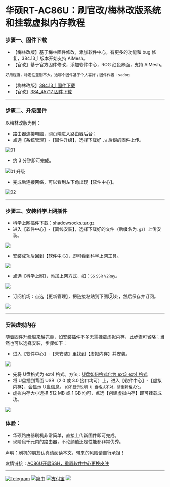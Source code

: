 # 华硕RT-AC86U：刷官改/梅林改版系统和挂载虚拟内存教程

### 步骤一、固件下载

- 【梅林改版】基于梅林固件修改，添加软件中心，有更多的功能和 bug 修复，384.13_1 版本开始支持 AiMesh。
- 【官改】基于官方固件修改，添加软件中心，ROG 红色界面，支持 AiMesh。

 `好用程度，稳定性差别不大，选哪个固件基于个人喜好；固件作者：sadog`
 
- 【梅林改版】[384.13\_1 固件下载][1]
- 【官改】[384\_45717 固件下载][2]

---- 

### 步骤二、升级固件

以梅林改版为例：

* 路由器连接电脑，网页端进入路由器后台；
* 点选【系统管理】-【固件升级】，选择下载好 `.w` 后缀的固件上传。

![01][image-1]

* 约 3 分钟即可完成。

![01 升级][image-2]

- 完成后连接网络，可以看到左下角出现【软件中心】。

![02][image-3]

---

### 步骤三、安装科学上网插件

* 科学上网插件下载：[shadowsocks.tar.gz][3]
* 进入【软件中心】-【离线安装】，选择下载好的文件（后缀名为`.gz`）上传安装。

![][image-4]

* 安装成功后回到【软件中心】，即可看到科学上网工具。

![][image-5]

* 点选【科学上网】，添加上网方式，如：`SS`  `SSR` `V2Ray`。

![][image-6]

* 订阅机场：点选【更新管理】，把链接粘贴到下图②处，然后保存并订阅。

![][image-7]

---- 

### 安装虚拟内存

随着固件升级越来越完善，如安装插件不多无需挂载虚拟内存，此步骤可省略；当然也可以选择安装，步骤如下：
* 进入【软件中心】-【未安装】里找到【虚拟内存】并安装。

![][image-8]

* 先将 U盘格式为 ext4 格式。方法：[U盘如何格式化为 ext3 ext4 格式][4]
* 将 U盘插到背面 USB（2.0 或 3.0 接口均可）上，进入【软件中心】-【虚拟内存】，会显示 U盘信息。
`如不显示说明 U 盘格式不对，请重新格式化。`
* 虚拟内存大小选择 512 MB 或 1 GB 均可，点选【创建虚拟内存】即可挂载成功。

![][image-9]

### 体验：

- 华硕路由器刷机非常简单，直接上传新固件即可完成。
- 现阶段千元内的路由器，不论颜值还是性能都非常优秀。

声明：刷机的朋友认真请阅读本文，带来的风险请自行承担！

友情链接：[AC86U开启SSH，重置软件中心更换皮肤][5]

---
[![Telegram][image-10]][6]
[![简书][image-11]][7]
[![支付宝][image-12]][8]
[![][image-13]][9]

[1]:	https://github.com/masonvip/AC86U-meilin/blob/master/file/RT-AC86U_384.13_1_cferom_ubi-koolshare.w
[2]:	https://github.com/masonvip/AC86U-meilin/blob/master/file/RT-AC86U_384_45717_koolshare_cferom_ubi-0627.w
[3]:	https://github.com/masonvip/chajian/blob/master/flie01/shadowsocks.tar.gz
[4]:	https://www.jianshu.com/p/85039ac096c3
[5]:	https://rawcdn.githack.com/masonvip/AC86U-pifu/fe382e2a91fde7c1033c8f5d59781797600738a8/README.md
[6]:	https://t.me/MasonClub
[7]:	https://www.jianshu.com/u/76be8479a4ae
[8]:	https://github.com/masonvip/masonvip.github.io/blob/master/file01/%E6%94%AF%E4%BB%98%E5%AE%9D.JPG?raw=true
[9]:	https://github.com/masonvip/masonvip.github.io/blob/master/file01/%E5%BE%AE%E4%BF%A1%E6%94%B6%E6%AC%BE%E4%BA%8C%E7%BB%B4%E7%A0%81.JPG?raw=true

[image-1]:	https://github.com/masonvip/AC86U-meilin/blob/master/picture/01.png?raw=true
[image-2]:	https://github.com/masonvip/AC86U-meilin/blob/master/picture/01%20%E5%8D%87%E7%BA%A7%E4%B8%89%E5%88%86%E9%92%9F.png?raw=true
[image-3]:	https://github.com/masonvip/AC86U-meilin/blob/master/picture/02.png?raw=true
[image-4]:	https://github.com/masonvip/AC86U-meilin/blob/master/picture/03.png?raw=true
[image-5]:	https://github.com/masonvip/AC86U-meilin/blob/master/picture/04.png?raw=true
[image-6]:	https://github.com/masonvip/AC86U-meilin/blob/master/picture/05.png?raw=true
[image-7]:	https://github.com/masonvip/AC86U-meilin/blob/master/picture/06.png?raw=true
[image-8]:	https://github.com/masonvip/AC86U-meilin/blob/master/picture/07.png?raw=true
[image-9]:	https://github.com/masonvip/AC86U-meilin/blob/master/picture/08.png?raw=true
[image-10]:	https://rawcdn.githack.com/masonvip/masonvip.github.io/7fa770686f715c1d67b1544a6dc92d0bc24855c2/file01/Telegram.svg
[image-11]:	https://rawcdn.githack.com/masonvip/masonvip.github.io/7fa770686f715c1d67b1544a6dc92d0bc24855c2/file01/%E7%AE%80%E4%B9%A6.svg
[image-12]:	https://rawcdn.githack.com/masonvip/masonvip.github.io/18ae48780713dafb6da43fb13fd869429e648d37/file01/%E6%94%AF%E4%BB%98%E5%AE%9D.svg
[image-13]:	https://rawcdn.githack.com/masonvip/masonvip.github.io/6f7f84c40b1e1ef79292707e4151017017aa09ed/file01/%E5%BE%AE%E4%BF%A1%E6%8D%90%E8%B5%A0.svg